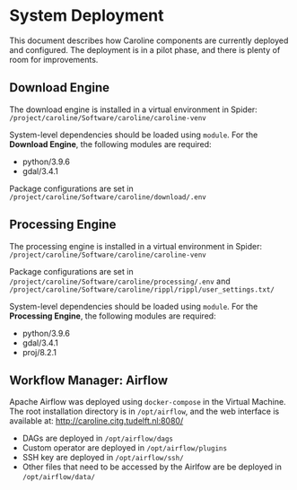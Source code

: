 # System Deployment

This document describes how Caroline components are currently deployed and configured. The deployment is in a pilot phase, and there is plenty of room for improvements.


## Download Engine

The download engine is installed in a virtual environment in Spider: `/project/caroline/Software/caroline/caroline-venv`

System-level dependencies should be loaded using `module`. For the **Download Engine**, the following modules are required:

- python/3.9.6
- gdal/3.4.1

Package configurations are set in `/project/caroline/Software/caroline/download/.env`
  
## Processing Engine

The processing engine is installed in a virtual environment in Spider: `/project/caroline/Software/caroline/caroline-venv`

Package configurations are set in `/project/caroline/Software/caroline/processing/.env` and `/project/caroline/Software/caroline/rippl/rippl/user_settings.txt/`

System-level dependencies should be loaded using `module`. For the **Processing Engine**, the following modules are required:

- python/3.9.6
- gdal/3.4.1
- proj/8.2.1

## Workflow Manager: Airflow

Apache Airflow was deployed using `docker-compose` in the Virtual Machine. The root installation directory is in `/opt/airflow`, and the web interface is available at: http://caroline.citg.tudelft.nl:8080/

- DAGs are deployed in `/opt/airflow/dags`
- Custom operator are deployed in `/opt/airflow/plugins`
- SSH key are deployed in `/opt/airflow/ssh/`
- Other files that need to be accessed by the Airlfow are be deployed in `/opt/airflow/data/`
  